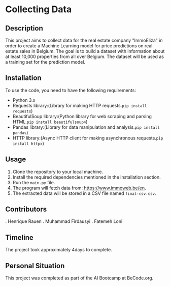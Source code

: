 # Collecting Data


## Description
This project aims to collect data for the real estate company "ImmoEliza" in order to create a Machine Learning model for price predictions on real estate sales in Belgium. The goal is to build a dataset with information about at least 10,000 properties from all over Belgium. The dataset will be used as a training set for the prediction model.

## Installation
To use the code, you need to have the following requirements:
- Python 3.x
- Requests library:(Library for making HTTP requests.`pip install requests`)
- BeautifulSoup library:(Python library for web scraping and parsing HTML.`pip install beautifulsoup4`)
- Pandas library:(Library for data manipulation and analysis.`pip install pandas`)
- HTTP library:(Async HTTP client for making asynchronous requests.`pip install httpx`)

## Usage
1. Clone the repository to your local machine.
2. Install the required dependencies mentioned in the installation section.
3. Run the `main.py` file.
4. The program will fetch data from: https://www.immoweb.be/en.
5. The extracted data will be stored in a CSV file named `final-csv.csv`.

## Contributors
. Henrique Rauen
. Muhammad Firdausyi
. Fatemeh Loni

## Timeline
The project took approximately 4days to complete.

## Personal Situation
This project was completed as part of the AI Bootcamp at BeCode.org.